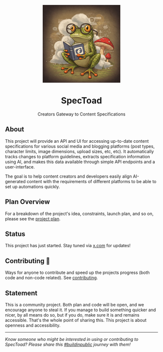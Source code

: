 <div align="center">
  <img src="images/01.jpg" alt="SpecToad Image" width="256"/>
  <h1>SpecToad</h1>
  <p>Creators Gateway to Content Specifications</p>
</div>

## About

This project will provide an API and UI for accessing up-to-date content specifications for various social media and blogging platforms (post types, character limits, image dimensions, upload sizes, etc, etc). It automatically tracks changes to platform guidelines, extracts specification information using AI, and makes this data available through simple API endpoints and a user-interface.

The goal is to help content creators and developers easily align AI-generated content with the requirements of different platforms to be able to set up automations quickly.

## Plan Overview

For a breakdown of the project's idea, constraints, launch plan, and so on, please see the [project plan](docs/PLAN.md).

## Status

This project has just started. Stay tuned via [x.com](https://x.com/bart_ohm) for updates!

## Contributing 💚

Ways for anyone to contribute and speed up the projects progress (both code and non-code related). See [contributing](CONTRIBUTING.md).

## Statement

This is a community project. Both plan and code will be open, and we encourage anyone to steal it. If you manage to build something quicker and nicer, by all means do so, but if you do, make sure it is and remains accessible. That's the whole point of sharing this. This project is about openness and accessibility.

---

*Know someone who might be interested in using or contributing to SpecToad? Please share this [#buildinpublic](https://x.com/bart_ohm/status/1891975762158166035) journey with them!*